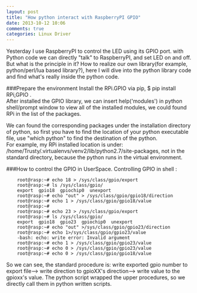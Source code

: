 ```yaml
---
layout: post
title: "How python interact with RaspberryPI GPIO"
date: 2013-10-12 10:06
comments: true
categories: Linux Driver
---
```

Yesterday I use RaspberryPI to control the LED using its GPIO port.  with Python code we can directly "talk" to RaspberryPI, and set LED on and off. But what is the principle in it?  How to realize our own library(for example, python/perl/lua based library?), here I will dive into the python library code and find what's really inside the python code.

###Prepare the environment
Install the RPi.GPIO via pip, $ pip install RPi,GPIO .    
After installed the GPIO library, we can insert help('modules') in python shell/prompt window to view all of the installed modules, we could found RPi in the list of the packages.  

We can found the corresponding packages under the installation directory of python, so first you have to find the location of your python executable file, use "which python" to find the destination of the python.  
For example, my RPi installed location is under: /home/Trusty/.virtualenvs/venv2/lib/python2.7/site-packages, not in the standard directory, because the python runs in the virtual environment.   

###How to control the GPIO in UserSpace.
Controlling GPIO in shell :

```
	root@rasp:~# echo 18 > /sys/class/gpio/export 
	root@rasp:~# ls /sys/class/gpio/
	export  gpio18  gpiochip0  unexport
	root@rasp:~# echo "out" > /sys/class/gpio/gpio18/direction 
	root@rasp:~# echo 1 > /sys/class/gpio/gpio18/value 
	root@rasp:~# 
	root@rasp:~# echo 23 > /sys/class/gpio/export 
	root@rasp:~# ls /sys/class/gpio/
	export  gpio18  gpio23  gpiochip0  unexport
	root@rasp:~# echo "out" >/sys/class/gpio/gpio23/direction 
	root@rasp:~# echo 1>/sys/class/gpio/gpio23/value 
	-bash: echo: write error: Invalid argument
	root@rasp:~# echo 1 > /sys/class/gpio/gpio23/value 
	root@rasp:~# echo 0 > /sys/class/gpio/gpio23/value 
	root@rasp:~# echo 0 > /sys/class/gpio/gpio18/value 
```

So we can see, the standard procedure is: write exported gpio number to export file--> write direction to gpioXX's direction--> write value to the gpioxx's value. The python script wrapped the upper procedures, so we directly call them in python written scripts. 
